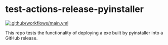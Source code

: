 # test-actions-release-pyinstaller

[![.github/workflows/main.yml](https://github.com/austinulfers/test-actions-release-pyinstaller/actions/workflows/main.yml/badge.svg)](https://github.com/austinulfers/test-actions-release-pyinstaller/actions/workflows/main.yml)

This repo tests the functionality of deploying a exe built by pyinstaller into a GitHub release.
